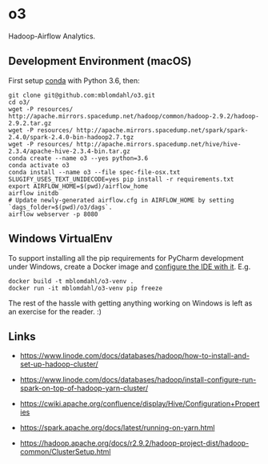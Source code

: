 
o3
==

Hadoop-Airflow Analytics.


Development Environment (macOS)
-------------------------------

First setup [conda](https://conda.io/projects/conda/en/latest/) with Python 3.6, then:

    git clone git@github.com:mblomdahl/o3.git
    cd o3/
    wget -P resources/ http://apache.mirrors.spacedump.net/hadoop/common/hadoop-2.9.2/hadoop-2.9.2.tar.gz
    wget -P resources/ http://apache.mirrors.spacedump.net/spark/spark-2.4.0/spark-2.4.0-bin-hadoop2.7.tgz
    wget -P resources/ http://apache.mirrors.spacedump.net/hive/hive-2.3.4/apache-hive-2.3.4-bin.tar.gz
    conda create --name o3 --yes python=3.6
    conda activate o3
    conda install --name o3 --file spec-file-osx.txt 
    SLUGIFY_USES_TEXT_UNIDECODE=yes pip install -r requirements.txt
    export AIRFLOW_HOME=$(pwd)/airflow_home
    airflow initdb
    # Update newly-generated airflow.cfg in AIRFLOW_HOME by setting `dags_folder=$(pwd)/o3/dags`.
    airflow webserver -p 8080


Windows VirtualEnv
------------------

To support installing all the pip requirements for PyCharm development under Windows, create a Docker image and
[configure the IDE with it](https://www.jetbrains.com/help/pycharm/using-docker-as-a-remote-interpreter.html). E.g.

    docker build -t mblomdahl/o3-venv .
    docker run -it mblomdahl/o3-venv pip freeze

The rest of the hassle with getting anything working on Windows is left as an exercise for the reader. :)
 

Links
-----

* https://www.linode.com/docs/databases/hadoop/how-to-install-and-set-up-hadoop-cluster/

* https://www.linode.com/docs/databases/hadoop/install-configure-run-spark-on-top-of-hadoop-yarn-cluster/

* https://cwiki.apache.org/confluence/display/Hive/Configuration+Properties

* https://spark.apache.org/docs/latest/running-on-yarn.html

* https://hadoop.apache.org/docs/r2.9.2/hadoop-project-dist/hadoop-common/ClusterSetup.html
